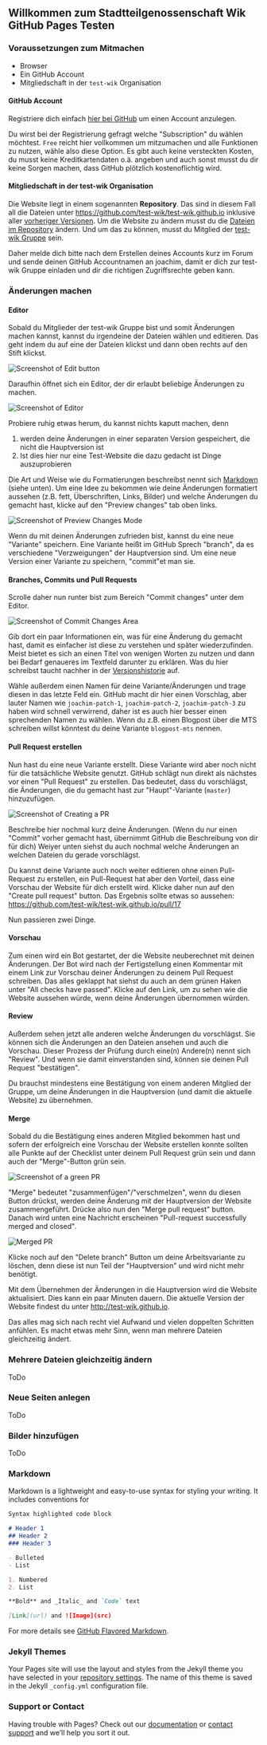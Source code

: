 ## Willkommen zum Stadtteilgenossenschaft Wik GitHub Pages Testen

### Voraussetzungen zum Mitmachen

* Browser
* Ein GitHub Account
* Mitgliedschaft in der `test-wik` Organisation

#### GitHub Account
Registriere dich einfach [hier bei GitHub](https://github.com/join) um einen Account anzulegen. 

Du wirst bei der Registrierung gefragt welche "Subscription" du wählen möchtest. `Free` reicht hier vollkommen um mitzumachen und alle Funktionen zu nutzen, wähle also diese Option. Es gibt auch keine versteckten Kosten, du musst keine Kreditkartendaten o.ä. angeben und auch sonst musst du dir keine Sorgen machen, dass GitHub plötzlich kostenoflichtig wird.

#### Mitgliedschaft in der test-wik Organisation 
Die Website liegt in einem sogenannten **Repository**. Das sind in diesem Fall all die Dateien unter https://github.com/test-wik/test-wik.github.io inklusive aller [vorheriger Versionen](https://github.com/test-wik/test-wik.github.io/commits/master). Um die Website zu ändern musst du die [Dateien im Repository](https://github.com/test-wik/test-wik.github.io) ändern. Und um das zu können, musst du Mitglied der [test-wik Gruppe](https://github.com/orgs/test-wik/people) sein.

Daher melde dich bitte nach dem Erstellen deines Accounts kurz im Forum und sende deinen GitHub Accountnamen an joachim, damit er dich zur test-wik Gruppe einladen und dir die richtigen Zugriffsrechte geben kann. 

### Änderungen machen

#### Editor

Sobald du Mitglieder der test-wik Gruppe bist und somit Änderungen machen kannst, kannst du irgendeine der Dateien wählen und editieren. Das geht indem du auf eine der Dateien klickst und dann oben rechts auf den Stift klickst.

![Screenshot of Edit button](doc-images/edit-button.png)

Daraufhin öffnet sich ein Editor, der dir erlaubt beliebige Änderungen zu machen. 

![Screenshot of Editor](doc-images/editing-file.png)

Probiere ruhig etwas herum, du kannst nichts kaputt machen, denn

1. werden deine Änderungen in einer separaten Version gespeichert, die nicht die Hauptversion ist
2. Ist dies hier nur eine Test-Website die dazu gedacht ist Dinge auszuprobieren

Die Art und Weise wie du Formatierungen beschreibst nennt sich [Markdown](#markdown) (siehe unten). Um eine Idee zu bekommen wie deine Änderungen formatiert aussehen (z.B. fett, Überschriften, Links, Bilder) und welche Änderungen du gemacht hast, klicke auf den "Preview changes" tab oben links. 

![Screenshot of Preview Changes Mode](doc-images/preview-changes.png)

Wenn du mit deinen Änderungen zufrieden bist, kannst du eine neue "Variante" speichern. Eine Variante heißt im GitHub Sprech "branch", da es verschiedene "Verzweigungen" der Hauptversion sind. Um eine neue Version einer Variante zu speichern, "commit"et man sie. 

#### Branches, Commits und Pull Requests

Scrolle daher nun runter bist zum Bereich "Commit changes" unter dem Editor. 

![Screenshot of Commit Changes Area](doc-images/commit-changes.png)

Gib dort ein paar Informationen ein, was für eine Änderung du gemacht hast, damit es einfacher ist diese zu verstehen und später wiederzufinden. Meist bietet es sich an einen Titel von wenigen Worten zu nutzen und dann bei Bedarf genaueres im Textfeld darunter zu erklären. Was du hier schreibst taucht nachher in der [Versionshistorie](https://github.com/test-wik/test-wik.github.io/commits/master) auf.

Wähle außerdem einen Namen für deine Variante/Änderungen und trage diesen in das letzte Feld ein. GitHub macht dir hier einen Vorschlag, aber lauter Namen wie `joachim-patch-1`, `joachim-patch-2`, `joachim-patch-3` zu haben wird schnell verwirrend, daher ist es auch hier besser einen sprechenden Namen zu wählen. Wenn du z.B. einen Blogpost über die MTS schreiben willst könntest du deine Variante `blogpost-mts` nennen.


#### Pull Request erstellen

Nun hast du eine neue Variante erstellt. Diese Variante wird aber noch nicht für die tatsächliche Website genutzt. GitHub schlägt nun direkt als nächstes vor einen "Pull Request" zu erstellen. Das bedeutet, dass du vorschlägst, die Änderungen, die du gemacht hast zur "Haupt"-Variante (`master`) hinzuzufügen. 

![Screenshot of Creating a PR](doc-images/create-pr.png)

Beschreibe hier nochmal kurz deine Änderungen. (Wenn du nur einen "Commit" vorher gemacht hast, übernimmt GitHub die Beschreibung von dir für dich) Weiyer unten siehst du auch nochmal welche Änderungen an welchen Dateien du gerade vorschlägst.

Du kannst deine Variante auch noch weiter editieren ohne einen Pull-Request zu erstellen, ein Pull-Request hat aber den Vorteil, dass eine Vorschau der Website für dich erstellt wird. Klicke daher nun auf den "Create pull request" button. Das Ergebnis sollte etwas so aussehen: https://github.com/test-wik/test-wik.github.io/pull/17 

Nun passieren zwei Dinge. 

#### Vorschau
Zum einen wird ein Bot gestartet, der die Website neuberechnet mit deinen Änderungen. Der Bot wird nach der Fertigstellung einen Kommentar mit einem Link zur Vorschau deiner Änderungen zu deinem Pull Request schreiben. Das alles geklappt hat siehst du auch an dem grünen Haken unter "All checks have passed". Klicke auf den Link, um zu sehen wie die Website aussehen würde, wenn deine Änderungen übernommen würden. 

#### Review
Außerdem sehen jetzt alle anderen welche Änderungen du vorschlägst. Sie können sich die Änderungen an den Dateien ansehen und auch die Vorschau. Dieser Prozess der Prüfung durch eine(n) Andere(n) nennt sich "Review". Und wenn sie damit einverstanden sind, können sie deinen Pull Request "bestätigen".

Du brauchst mindestens eine Bestätigung von einem anderen Mitglied der Gruppe, um deine Änderungen in die Hauptversion (und damit die aktuelle Website) zu übernehmen.

#### Merge
Sobald du die Bestätigung eines anderen Mitglied bekommen hast und sofern der erfolgreich eine Vorschau der Website erstellen konnte sollten alle Punkte auf der Checklist unter deinem Pull Request grün sein und dann auch der "Merge"-Button grün sein.

![Screenshot of a green PR](doc-images/green-pr.png)

"Merge" bedeutet "zusammenfügen"/"verschmelzen", wenn du diesen Button drückst, werden deine Änderung mit der Hauptversion der Website zusammengeführt. Drücke also nun den "Merge pull request" button. Danach wird unten eine Nachricht erscheinen "Pull-request successfully merged and closed".

![Merged PR](doc-images/pr-merged.png)

Klicke noch auf den "Delete branch" Button um deine Arbeitsvariante zu löschen, denn diese ist nun Teil der "Hauptversion" und wird nicht mehr benötigt. 

Mit dem Übernehmen der Änderungen in die Hauptversion wird die Website aktualisiert. Dies kann ein paar Minuten dauern. Die aktuelle Version der Website findest du unter http://test-wik.github.io.

Das alles mag sich nach recht viel Aufwand und vielen doppelten Schritten anfühlen. Es macht etwas mehr Sinn, wenn man mehrere Dateien gleichzeitig ändert.

### Mehrere Dateien gleichzeitig ändern

ToDo

### Neue Seiten anlegen

ToDo

### Bilder hinzufügen

ToDo

### Markdown

Markdown is a lightweight and easy-to-use syntax for styling your writing. It includes conventions for

```markdown
Syntax highlighted code block

# Header 1
## Header 2
### Header 3

- Bulleted
- List

1. Numbered
2. List

**Bold** and _Italic_ and `Code` text

[Link](url) and ![Image](src)
```

For more details see [GitHub Flavored Markdown](https://guides.github.com/features/mastering-markdown/).

### Jekyll Themes

Your Pages site will use the layout and styles from the Jekyll theme you have selected in your [repository settings](https://github.com/test-wik/test-wik.github.io/settings). The name of this theme is saved in the Jekyll `_config.yml` configuration file.

### Support or Contact

Having trouble with Pages? Check out our [documentation](https://help.github.com/categories/github-pages-basics/) or [contact support](https://github.com/contact) and we’ll help you sort it out.
